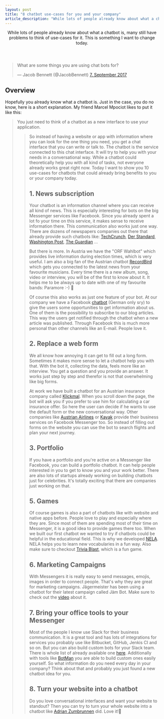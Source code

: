 ```yaml
---
layout: post
title: "8 chatbot use-cases for you and your company"
article_description: "While lots of people already know about what a chatbot is, many still have problems to think of use-cases for it. This is something I want to change today."
---
```



<header>
While lots of people already know about what a chatbot is, many still have problems to think of use-cases for it. This is something I want to change today.
</header>

<blockquote class="twitter-tweet" data-lang="de"><p lang="en" dir="ltr">What are some things you are using chat bots for?</p>&mdash; Jacob Bennett (@JacobBennett) <a href="https://twitter.com/JacobBennett/status/905765094067499012?ref_src=twsrc%5Etfw">7. September 2017</a></blockquote>
<script async src="//platform.twitter.com/widgets.js" charset="utf-8"></script>

## Overview

Hopefully you already know what a chatbot is. Just in the case, you do no know, here is a short explanation. My friend Marcel Mpociot likes to put it like this:

<blockquote>You just need to think of a chatbot as a new interface to use your application.<blockquote>

So instead of having a website or app with information where you can look for the one thing you need, you get a chat interface that you can write or talk to. The chatbot is the service connected to this chat interface. It will try to help you with your needs in a conversational way. While a chatbot could theoretically help you with all kind of tasks, not everyone already works great right now.  Today I want to show you 10 use-cases for chatbots that could already bring benefits to you or your company today.

## 1. News subscription

Your chatbot is an information channel where you can receive all kind of news. This is especially interesting for bots on the big Messenger services like Facebook. Since you already spent a lot fo your time on this service, it makes sense to receive information there. This communication also works just one way. There are dozens of newspapers companies out there that already provide such chatbots like: [TechCrunch](https://www.messenger.com/t/8062627951), [Der Standard](https://www.messenger.com/t/122737471962), [Washington Post](https://www.messenger.com/t/15225899564), [The Guardian](https://www.messenger.com/t/10513336322) ...

But there is more. In Austria we have the "ORF Wahlbot" which provides live information during election times, which is very useful. I am also a big fan of the Austrian chatbot [RecordBird](https://www.messenger.com/t/RecordBird) which gets you connected to the latest news from your favourite musicians. Every time there is a new album, song, video or interview, you will be of the first to know about it. It helps me to be always up to date with one of my favourite bands: Paramore :-) 🤘

Of course this also works as just one feature of your bot. At our company we have a Facebook [chatbot](https://www.messenger.com/t/liechteneckers) (German only sry) to give the users some opportunities to get information about us. One of them is the possibility to subscribe to our blog articles. This way the users get notified through the chatbot when a new article was published. Through Facebook this is much more personal than other channels like an E-mail. People love it.

## 2. Replace a web form

We all know how annoying it can get to fill out a long form. Sometimes it makes more sense to let a chatbot help you with that.
With the bot it, collecting the data, feels more like an interview. You get a question and you provide an answer. It works just step by step and therefor is not that overwhelming like big forms.

At work we have built a chatbot for an Austrian insurance company called [Klickmal](https://www.klickmal.at/mobilitaet/kfz-versicherung.html). When you scroll down the page, the bot will ask you if you prefer to use him for calculating a car insurance offer. So here the user can decide if he wants to use the default form or the new conversational way. Other companies like [Austrian Airlines](https://www.messenger.com/t/336760059841) or [Kayak](https://www.messenger.com/t/90811893045/) provide their business services on Facebook Messenger too. So instead of filling out forms on the website you can use the bot to search flights and plan your next journey.

## 3. Portfolio

If you have a portfolio and you're active on a Messenger like Facebook, you can build a portfolio chatbot. It can help people interested in you to get to know you and your work better. There are also lots of startups already working on building chatbots just for celebrities. It's totally exciting that there are companies just working on that.

## 5. Games

Of course games is also a part of chatbots like with website and native apps before. People love to play and especially where they are. Since most of them are spending most of their time on Messenger, it is a good idea to provide games there too. When we built our first chatbot we wanted to try if chatbots could be helpful in the educational field. This is why we developed [NELA](https://www.messenger.com/t/nelabot). NELA helps you to learn new vocabularies in a fun way. Also make sure to checkout [Trivia Blast](https://www.messenger.com/t/triviablast1), which is a fun game.

## 6. Marketing Campaigns

With Messengers it is really easy to send messages, emojis, images in order to connect people. That's why they are great for marketing campaigns. Jägermeister has been using a chatbot for their latest campaign called Jäm Bot. Make sure to check out the [video](https://www.la-red.de/en/work/j%C3%A4germeister/j%C3%A4m-bot-chatvertising/) about it.

## 7. Bring your office tools to your Messenger

Most of the people I know use Slack for their business communication. It is a great tool and has lots of integrations for services you probably use like Bitbucket, GitHub, Jenkis CI and so on. But you can also build custom bots for your Slack team. There is whole list of already available one [here](https://crbotgarage.slack.com/apps/category/At0MQP5BEF-bots). Additionally with tools like [BotMan](https://botman.io/) you are able to build custom ones easily yourself. So what information do you need every day in your company? Think about that and probably you just found a new chatbot idea for you.

## 8. Turn your website into a chatbot

Do you love conversational interfaces and want your website to standout? Then you can try to turn your whole website into a chatbot like [Adrian Zumbrunnen](https://azumbrunnen.me/) did. Love it!🤘

